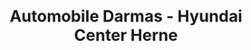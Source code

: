 ---
title: "Automobile Darmas - Hyundai Center Herne"
url: /herne/automobile-darmas-hyundai-center-herne/
shop: Autohaus
---